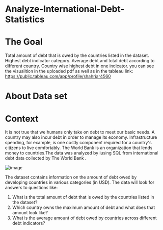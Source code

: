 # Analyze-International-Debt-Statistics

# The Goal 

Total amount of debt that is owed by the countries listed in the dataset.
 Highest debt indicator category.
 Average debt and total debt according to different country.
 Country wise highest debt in one indicator.
 you can see the visualition in the uploaded pdf as well as 
 in the tableau link: https://public.tableau.com/app/profile/shahriar4560

# About Data set
# Context
It is not true that we humans only take on debt to meet our basic needs. A country may also incur debt in order to manage its economy. Infrastructure spending, for example, is one costly component required for a country's citizens to live comfortably. The World Bank is an organization that lends money to countries.The data was analyzed by iusing SQL from international debt data collected by The World Bank .


![image](https://user-images.githubusercontent.com/119105391/208646266-973c858d-0f28-47cc-a0b3-394d368dbd56.png)



 The dataset contains information on the amount of debt owed by developing countries in various categories (in USD). The data will look for answers to questions like:
 
1. What is the total amount of debt that is owed by the countries listed in the dataset?
2. Which country owns the maximum amount of debt and what does that amount look like?
3. What is the average amount of debt owed by countries across different debt indicators?

